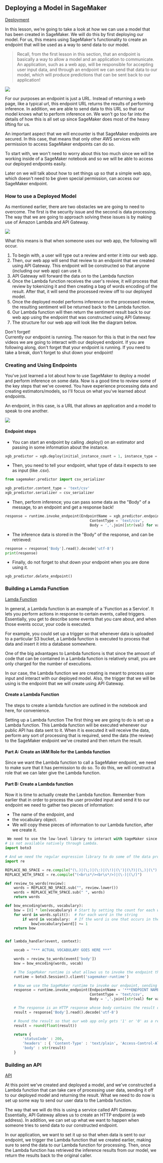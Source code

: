 ## Deploying a Model in SageMaker

[Deployment](https://youtu.be/g_GYZpcVcFE)

In this lesson, we're going to take a look at how we can use a model that has been created in SageMaker. We will do this by first deploying our model. For us, this means using SageMaker's functionality to create an endpoint that will be used as a way to send data to our model.

> Recall, from the first lesson in this section, that an endpoint is basically a way to allow a model and an application to communicate. An application, such as a web app, will be responsible for accepting user input data, and through an endpoint we can send that data to our model, which will produce predictions that can be sent back to our application!

<img src="/Visual Representations/m6-l1-c04-endpoint.png"></p>

For our purposes an endpoint is just a URL. Instead of returning a web page, like a typical url, this endpoint URL returns the results of performing inference. In addition, we are able to send data to this URL so that our model knows what to perform inference on. We won't go too far into the details of how this is all set up since SageMaker does most of the heavy lifting for us.

An important aspect that we will encounter is that SageMaker endpoints are secured. In this case, that means that only other AWS services with permission to access SageMaker endpoints can do so.

To start with, we won't need to worry about this too much since we will be working inside of a SageMaker notebook and so we will be able to access our deployed endpoints easily.

Later on we will talk about how to set things up so that a simple web app, which doesn't need to be given special permission, can access our SageMaker endpoint.

### How to use a Deployed Model

As mentioned earlier, there are two obstacles we are going to need to overcome. The first is the security issue and the second is data processing. The way that we are going to approach solving these issues is by making use of Amazon Lambda and API Gateway.

<img src="/Visual Representations/web-app.svg"></p>

What this means is that when someone uses our web app, the following will occur.

1. To begin with, a user will type out a review and enter it into our web app.
2. Then, our web app will send that review to an endpoint that we created using API Gateway. This endpoint will be constructed so that anyone (including our web app) can use it.
3. API Gateway will forward the data on to the Lambda function
4. Once the Lambda function receives the user's review, it will process that review by tokenizing it and then creating a bag of words encoding of the result. After that, it will send the processed review off to our deployed model.
5. Once the deployed model performs inference on the processed review, the resulting sentiment will be returned back to the Lambda function.
6. Our Lambda function will then return the sentiment result back to our web app using the endpoint that was constructed using API Gateway.
7. The structure for our web app will look like the diagram below.

Don't forget!</br>
Currently our endpoint is running. The reason for this is that in the next few videos we are going to interact with our deployed endpoint. If you are following along, don't forget that your endpoint is running. If you need to take a break, don't forget to shut down your endpoint!

### Creating and Using Endpoints
You've just learned a lot about how to use SageMaker to deploy a model and perform inference on some data. Now is a good time to review some of the key steps that we've covered. You have experience processing data and creating estimators/models, so I'll focus on what you've learned about endpoints.

An endpoint, in this case, is a URL that allows an application and a model to speak to one another.

<img src="/Visual Representations/model-app-endpoint.png"></p>

#### Endpoint steps
* You can start an endpoint by calling .deploy() on an estimator and passing in some information about the instance.

```python
xgb_predictor = xgb.deploy(initial_instance_count = 1, instance_type = 'ml.m4.xlarge')
```
* Then, you need to tell your endpoint, what type of data it expects to see as input (like .csv).
```python
from sagemaker.predictor import csv_serializer

xgb_predictor.content_type = 'text/csv'
xgb_predictor.serializer = csv_serializer
```
* Then, perform inference; you can pass some data as the "Body" of a message, to an endpoint and get a response back!
```python
response = runtime.invoke_endpoint(EndpointName = xgb_predictor.endpoint,   # The name of the endpoint we created
                                       ContentType = 'text/csv',                     # The data format that is expected
                                       Body = ','.join([str(val) for val in test_bow]).encode('utf-8'))
 ```
* The inference data is stored in the "Body" of the response, and can be retrieved:

```python
response = response['Body'].read().decode('utf-8')
print(response)
```
* Finally, do not forget to shut down your endpoint when you are done using it.
```
xgb_predictor.delete_endpoint()
```

### Building a Lamda Function
[Lamda Function](https://youtu.be/jOXETK4AerU)

In general, a Lambda function is an example of a 'Function as a Service'. It lets you perform actions in response to certain events, called triggers. Essentially, you get to describe some events that you care about, and when those events occur, your code is executed.

For example, you could set up a trigger so that whenever data is uploaded to a particular S3 bucket, a Lambda function is executed to process that data and insert it into a database somewhere.

One of the big advantages to Lambda functions is that since the amount of code that can be contained in a Lambda function is relatively small, you are only charged for the number of executions.

In our case, the Lambda function we are creating is meant to process user input and interact with our deployed model. Also, the trigger that we will be using is the endpoint that we will create using API Gateway.

#### Create a Lambda Function
The steps to create a lambda function are outlined in the notebook and here, for convenience.

Setting up a Lambda function The first thing we are going to do is set up a Lambda function. This Lambda function will be executed whenever our public API has data sent to it. When it is executed it will receive the data, perform any sort of processing that is required, send the data (the review) to the SageMaker endpoint we've created and then return the result.

#### Part A: Create an IAM Role for the Lambda function

Since we want the Lambda function to call a SageMaker endpoint, we need to make sure that it has permission to do so. To do this, we will construct a role that we can later give the Lambda function.

#### Part B: Create a Lambda function

Now it is time to actually create the Lambda function. Remember from earlier that in order to process the user provided input and send it to our endpoint we need to gather two pieces of information:

* The name of the endpoint, and
* the vocabulary object.
* We will copy these pieces of information to our Lambda function, after we create it.

```python
 We need to use the low-level library to interact with SageMaker since the SageMaker API
# is not available natively through Lambda.
import boto3

# And we need the regular expression library to do some of the data processing
import re

REPLACE_NO_SPACE = re.compile("(\.)|(\;)|(\:)|(\!)|(\')|(\?)|(\,)|(\")|(\()|(\))|(\[)|(\])")
REPLACE_WITH_SPACE = re.compile("(<br\s*/><br\s*/>)|(\-)|(\/)")

def review_to_words(review):
    words = REPLACE_NO_SPACE.sub("", review.lower())
    words = REPLACE_WITH_SPACE.sub(" ", words)
    return words

def bow_encoding(words, vocabulary):
    bow = [0] * len(vocabulary) # Start by setting the count for each word in the vocabulary to zero.
    for word in words.split():  # For each word in the string
        if word in vocabulary:  # If the word is one that occurs in the vocabulary, increase its count.
            bow[vocabulary[word]] += 1
    return bow


def lambda_handler(event, context):

    vocab = "*** ACTUAL VOCABULARY GOES HERE ***"

    words = review_to_words(event['body'])
    bow = bow_encoding(words, vocab)

    # The SageMaker runtime is what allows us to invoke the endpoint that we've created.
    runtime = boto3.Session().client('sagemaker-runtime')

    # Now we use the SageMaker runtime to invoke our endpoint, sending the review we were given
    response = runtime.invoke_endpoint(EndpointName = '***ENDPOINT NAME HERE***',# The name of the endpoint we created
                                       ContentType = 'text/csv',                 # The data format that is expected
                                       Body = ','.join([str(val) for val in bow]).encode('utf-8')) # The actual review

    # The response is an HTTP response whose body contains the result of our inference
    result = response['Body'].read().decode('utf-8')

    # Round the result so that our web app only gets '1' or '0' as a response.
    result = round(float(result))

    return {
        'statusCode' : 200,
        'headers' : { 'Content-Type' : 'text/plain', 'Access-Control-Allow-Origin' : '*' },
        'body' : str(result)
    }
```

### Building an API

[API](https://youtu.be/AzBQ-aDQSG4)

At this point we've created and deployed a model, and we've constructed a Lambda function that can take care of processing user data, sending it off to our deployed model and returning the result. What we need to do now is set up some way to send our user data to the Lambda function.

The way that we will do this is using a service called API Gateway. Essentially, API Gateway allows us to create an HTTP endpoint (a web address). In addition, we can set up what we want to happen when someone tries to send data to our constructed endpoint.

In our application, we want to set it up so that when data is sent to our endpoint, we trigger the Lambda function that we created earlier, making sure to send the data to our Lambda function for processing. Then, once the Lambda function has retrieved the inference results from our model, we return the results back to the original caller.
